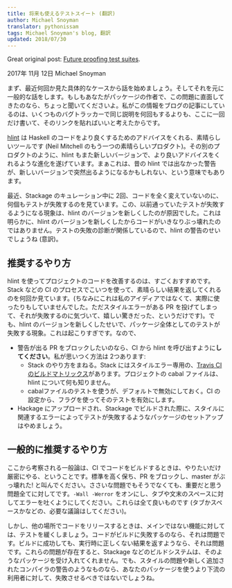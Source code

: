 ```yaml
---
title: 将来も使えるテストスイート (翻訳)
author: Michael Snoyman
translator: pythonissam
tags: Michael Snoyman's blog, 翻訳
updated: 2018/07/30
---
```


Great original post: [Future proofing test suites](https://www.snoyman.com/blog/2017/11/future-proofing-test-suites).

2017年 11月 12日 Michael Snoyman

まず、最近何回か見た具体的なケースから話を始めましょう。そしてそれを元に一般的な話をします。もしもあなたがパッケージの作者で、この問題に直面してきたのなら、ちょっと聞いてくださいよ。私がこの情報をブログの記事にしているのは、いくつものバグトラッカーで同じ説明を何回もするよりも、ここに一回だけ書いて、そのリンクを貼ればいいと考えたからです。


[hlint](https://www.stackage.org/package/hlint) は Haskell のコードをより良くするためのアドバイスをくれる、素晴らしいツールです (Neil Mitchell のもう一つの素晴らしいプロダクト)。その別のプロダクトのように、hlint もまた新しいバージョンで、より良いアドバイスをくれるような進化を遂げています。まぁこれは、昔の hlint では出なかった警告が、新しいバージョンで突然出るようになるかもしれない、という意味でもあります。

<!--more-->

最近、Stackage のキュレーション中に 2回、コードを全く変えていないのに、何個もテストが失敗するのを見ています。この、以前通っていたテストが失敗するようになる現象は、hlint のバージョンを新しくしたのが原因でした。これは明らかに、hlint のバージョンを新しくしたからコードがいきなりぶっ壊れたのではありません。テストの失敗の診断が関係しているので、hlint の警告のせいでしょうね (意訳)。

## 推奨するやり方

hlint を使ってプロジェクトのコードを改善するのは、すごくおすすめです。Stack などの CI のプロセスでこいつを使って、素晴らしい結果を返してくれるのを何回か見ています。(ちなみにこれは私のアイディアではなくて、実際に使ったりもしていませんでした。ただスタイルエラーがある PR を投げてしまって、それが失敗するのに気づいて、嬉しい驚きだった、というだけです)。でも、hlint のバージョンを新しくしたせいで、パッケージ全体としてのテストが失敗する現象。これは起こりすぎです。なので、

- 警告が出る PR をブロックしたいのなら、CI から hlint を呼び出すように**してください**。私が思いつく方法は 2つあります:
  - Stack のやり方をまねる。Stack にはスタイルエラー専用の、[Travis CI のビルドマトリックス](https://github.com/commercialhaskell/stack/blob/46121be1b96465f1164e3f84cafa19c7369da9cc/.travis.yml#L39)があります。プロジェクトの cabal ファイルは、hlint について何も知りません。
  - cabalファイルのテストを使うが、デフォルトで無効にしておく。CI の設定から、フラグを使ってそのテストを有効にします。 
- Hackage にアップロードされ、Stackage でビルドされた際に、スタイルに関連するエラーによってテストが失敗するようなパッケージのセットアップはやめましょう。

## 一般的に推奨するやり方

ここから考察される一般論は、CI でコードをビルドするときは、やりたいだけ厳密にやる、ということです。標準を高く保ち、PR をブロックし、master がぶっ壊れた! と叫んでください。ささいな問題でもそうでなくても、重要だと思う問題全てに対してです。`-Wall -Werror` をオンにし、タブや文末のスペースに対してエラーを吐くようにしてください。これらは全て良いものです (タブかスペースかなどの、必要な議論はしてください)。

しかし、他の場所でコードをリリースするときは、メインではない機能に対しては、テストを緩くしましょう。コードがビルドに失敗するのなら、それは問題です。ビルドに成功しても、実行時に正しくない結果を返すようなら、それは問題です。これらの問題が存在すると、Stackage などのビルドシステムは、そのようなパッケージを受け入れてくれません。でも、スタイルの問題や新しく追加されたコンパイラの警告のようなものなら、あなたのパッケージを使うより下流の利用者に対して、失敗させるべきではないでしょうね。
